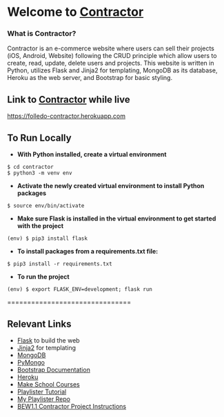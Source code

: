 # Welcome to [Contractor](https://folledo-contractor.herokuapp.com)

### What is Contractor?
Contractor is an e-commerce website where users can sell their projects (iOS, Android, Website) following the CRUD principle which allow users to create, read, update, delete users and projects. This website is written in Python, utilizes Flask and Jinja2 for templating, MongoDB as its database, Heroku as the web server, and Bootstrap for basic styling.

## Link to [Contractor](https://folledo-contractor.herokuapp.com) while live
https://folledo-contractor.herokuapp.com

## To Run Locally
- __With Python installed, create a virtual environment__
```
$ cd contractor
$ python3 -m venv env
```
- __Activate the newly created virtual environment to install Python packages__
```
$ source env/bin/activate
```
- __Make sure Flask is installed in the virtual environment to get started with the project__
```
(env) $ pip3 install flask
```
- __To install packages from a requirements.txt file:__ 
```
$ pip3 install -r requirements.txt
```
- __To run the project__ 
```
(env) $ export FLASK_ENV=development; flask run
```
===============================


## Relevant Links
- [Flask](https://flask.palletsprojects.com/en/1.1.x/) to build the web
- [Jinja2](https://jinja.palletsprojects.com/en/2.10.x/) for templating
- [MongoDB](https://www.mongodb.com)
- [PyMongo](https://api.mongodb.com/python/current/)
- [Bootstrap Documentation](https://getbootstrap.com/docs/4.1/getting-started/introduction/)
- [Heroku](https://heroku.com)
- [Make School Courses](https://www.makeschool.com/academy)
- [Playlister Tutorial](https://www.makeschool.com/academy/track/playlistr-video-playlists-with-flask-and-mongodb-1c)
- [My Playlister Repo](https://github.com/SamuelFolledo/Playlister)
- [BEW1.1 Contractor Project Instructions](https://docs.google.com/document/d/1C8eOyLBeGMKJ2y50QwLU5tWjNb2JVcpAE4khUBIfm0U/edit#)